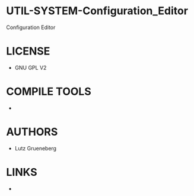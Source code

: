 UTIL-SYSTEM-Configuration_Editor
================================

Configuration Editor

LICENSE
===============
* GNU GPL V2

COMPILE TOOLS
===============
* 

AUTHORS
===============
* Lutz Grueneberg

LINKS
===============
* 

